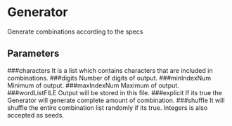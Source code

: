 # Generator
Generate combinations according to the specs

## Parameters

###characters
It is a list which contains characters that are included in combinations.
###digits
Number of digits of output.
###minIndexNum
Minimum of output.
###maxIndexNum
Maximum of output.
###wordListFILE
Output will be stored in this file.
###explicit
If its true the Generator will generate complete amount of combination.
###shuffle
It will shuffle the entire combination list randomly if its true. Integers is also accepted as seeds.

